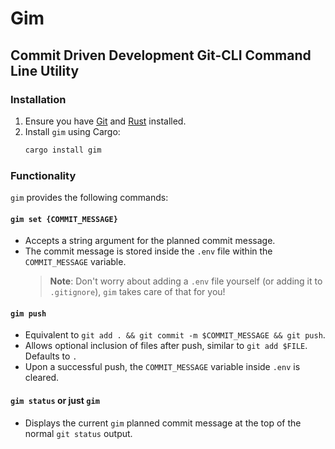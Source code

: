 
# Gim

## Commit Driven Development Git-CLI Command Line Utility

### Installation

1. Ensure you have [Git](https://git-scm.com/book/en/v2/Getting-Started-Installing-Git) and [Rust](https://www.rust-lang.org/tools/install) installed.
2. Install `gim` using Cargo:
    ```sh
    cargo install gim
    ```

### Functionality

`gim` provides the following commands:

#### `gim set {COMMIT_MESSAGE}`

- Accepts a string argument for the planned commit message.
- The commit message is stored inside the `.env` file within the `COMMIT_MESSAGE` variable.
    > **Note**: Don't worry about adding a `.env` file yourself (or adding it to `.gitignore`), `gim` takes care of that for you!

#### `gim push`

- Equivalent to `git add . && git commit -m $COMMIT_MESSAGE && git push`.
- Allows optional inclusion of files after push, similar to `git add $FILE`. Defaults to `.`
- Upon a successful push, the `COMMIT_MESSAGE` variable inside `.env` is cleared.

#### `gim status` or just `gim`

- Displays the current `gim` planned commit message at the top of the normal `git status` output.
